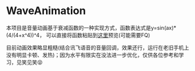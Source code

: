 # WaveAnimation

本项目是音量动画基于衰减函数的一种实现方式，函数表达式是y=sin(ax)*(4/(4+x^4))^4，
可以直接将函数粘贴到[这里](https://www.desmos.com/calculator)预览(可能需要FQ)

目前动画效果略显粗糙(结合讯飞语音的音量回调，效果还行，运行在老旧手机上没有明显卡顿、发热)；因为水平有限实在没法进一步优化，仅供各位参考和学习，见笑见笑😝
